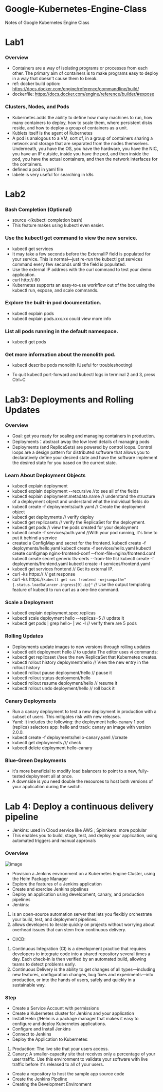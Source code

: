 # Google-Kubernetes-Engine-Class
Notes of Google Kubernetes Engine Class

# Lab1
### Overview 

* Containers are a way of isolating programs or processes from each other. The primary aim of containers is to make programs easy to deploy in a way that doesn't cause them to break.
* ref: docker build option: https://docs.docker.com/engine/reference/commandline/build/ 
* dockerfile: https://docs.docker.com/engine/reference/builder/#expose


### Clusters, Nodes, and Pods
* Kubernetes adds the ability to define how many machines to run, how many containers to deploy, how to scale them, where persistent disks reside, and how to deploy a group of containers as a unit.
* Kublets itself is the agent of Kubernetes
* A pod is analogous to a VM, sort of, in a group of containers sharing a network and storage that are separated from the nodes themselves. Underneath, you have the OS, you have the hardware, you have the NIC, you have an IP outside, inside you have the pod, and then inside the pod, you have the actual containers, and then the network interfaces for the containers.
* defined a pod in yaml file
* labele is very useful for searching in k8s


# Lab2
### Bash Completion (Optional)
* source <(kubectl completion bash)
* This feature makes using kubectl even easier.

### Use the kubectl get command to view the new service.
* kubectl get services
* It may take a few seconds before the ExternalIP field is populated for your service. This is normal—just re-run the kubectl get services command every few seconds until the field is populated.
* Use the external IP address with the curl command to test your demo application.
* curl http://<External IP>:80
* Kubernetes supports an easy-to-use workflow out of the box using the kubectl run, expose, and scale commands.

### Explore the built-in pod documentation.
* kubectl explain pods
* kubectl explain pods.xxx.xx could view more info

### List all pods running in the default namespace.
* kubectl get pods

### Get more information about the monolith pod.
* kubectl describe pods monolith
(Useful for troubleshooting)

* To quit kubectl port-forward and kubectl logs in terminal 2 and 3, press Ctrl+C

# Lab3: Deployments and Rolling Updates
### Overview
* Goal: get you ready for scaling and managing containers in production.
* Deployments：abstract away the low level details of managing pods
* Deployments (and ReplicaSets) are powered by control loops. Control loops are a design pattern for distributed software that allows you to declaratively define your desired state and have the software implement the desired state for you based on the current state.

### Learn About Deployment Objects
* kubectl explain deployment
* kubectl explain deployment --recursive //to see all of the fields
* kubectl explain deployment.metadata.name // understand the structure of a deployment object and understand what the individual fields do
* kubectl create -f deployments/auth.yaml  // Create the deployment object
* kubectl get deployments // verify deploy
* kubectl get replicasets // verify the ReplicaSet for the deployment.
* kubectl get pods // view the pods created for your deployment
* kubectl create -f services/auth.yaml //With your pod running, it's time to put it behind a service
* created a ConfigMap and secret for the frontend.
kubectl create -f deployments/hello.yaml
kubectl create -f services/hello.yaml
kubectl create configmap nginx-frontend-conf --from-file=nginx/frontend.conf
kubectl create secret generic tls-certs --from-file tls/
kubectl create -f deployments/frontend.yaml
kubectl create -f services/frontend.yaml
* kubectl get services frontend  // Get its external IP.
* curl -ks https://<EXTERNAL-IP>  // get response
* curl -ks https://`kubectl get svc frontend -o=jsonpath="{.status.loadBalancer.ingress[0].ip}"`  // Use the output templating feature of kubectl to run curl as a one-line command.

### Scale a Deployment
* kubectl explain deployment.spec.replicas
* kubectl scale deployment hello --replicas=5 // update it
* kubectl get pods | grep hello- | wc -l   // verify there are 5 pods


### Rolling Updates
* Deployments update images to new versions through rolling updates
* kubectl edit deployment hello // to update The editor uses vi commands:
* kubectl get replicaset //see the new ReplicaSet that Kubernetes creates.
* kubectl rollout history deployment/hello // View the new entry in the rollout history
* kubectl rollout pause deployment/hello  // pause it
* kubectl rollout status deployment/hello
* kubectl rollout resume deployment/hello // resume it
* kubectl rollout undo deployment/hello // roll back it

### Canary Deployments
* Run a canary deployment to test a new deployment in production with a subset of users. This mitigates risk with new releases.
* Yaml: It includes the following:
the deployment hello-canary
1 pod (replica)
selectors app: hello and track: canary
an image with version 2.0.0.
* kubectl create -f deployments/hello-canary.yaml //create
* kubectl get deployments /// check
* kubectl delete deployment hello-canary


### Blue-Green Deployments
* it's more beneficial to modify load balancers to point to a new, fully-tested deployment all at once.
* A downside is you need double the resources to host both versions of your application during the switch.


# Lab 4: Deploy a continuous delivery pipeline
* Jenkins: used in Cloud service like AWS ; Spinnkers: more poplular
* This enables you to build, stage, test, and deploy your application, using automated triggers and manual approvals
### Overview
![image](https://github.com/surpasslll/Google-Kubernetes-Engine-Class/blob/master/CICD_pipeline.png)
* Provision a Jenkins environment on a Kubernetes Engine Cluster, using the Helm Package Manager
* Explore the features of a Jenkins application
* Create and exercise Jenkins pipelines
* Deploy an application using development, canary, and production pipelines
* Jenkins:
1. is an open-source automation server that lets you flexibly orchestrate your build, test, and deployment pipelines.
2. allows developers to iterate quickly on projects without worrying about overhead issues that can stem from continuous delivery.
* CI/CD:
1. Continuous Integration (CI) is a development practice that requires developers to integrate code into a shared repository several times a day. Each check-in is then verified by an automated build, allowing teams to detect problems early. 
2. Continuous Delivery is the ability to get changes of all types—including new features, configuration changes, bug fixes and experiments—into production, or into the hands of users, safely and quickly in a sustainable way. 

### Step
* Create a Service Account with permissions
* Create a Kubernetes cluster for Jenkins and your application
* Install Helm //Helm is a package manager that makes it easy to configure and deploy Kubernetes applications. 
* Configure and Install Jenkins
* Connect to Jenkins
* Deploy the Application to Kubernetes:
1. Production: The live site that your users access.
2. Canary: A smaller-capacity site that receives only a percentage of your user traffic. Use this environment to validate your software with live traffic before it's released to all of your users.
* Create a repository to host the sample app source code
* Create the Jenkins Pipeline
* Creating the Development Environment
